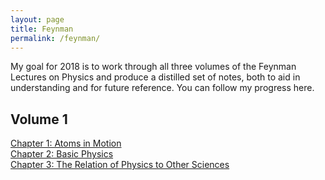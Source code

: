 ```yaml
---
layout: page
title: Feynman
permalink: /feynman/
---
```


My goal for 2018 is to work through all three volumes of the Feynman Lectures on Physics and produce a distilled set of notes, both to aid in understanding and for future reference. You can follow my progress here.

## Volume 1
<a href="{{ site.baseurl }}/feynman/feynman_vol1_chap1.pdf">Chapter 1: Atoms in Motion</a><br>
<a href="{{ site.baseurl}}/feynman/feynman_vol1_chap2.pdf">Chapter 2: Basic Physics</a><br>
<a href="{{ site.baseurl}}/feynman/feynman_vol1_chap3.pdf">Chapter 3: The Relation of Physics to Other Sciences</a><br>
